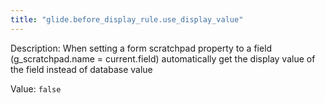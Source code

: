 ```yaml
---
title: "glide.before_display_rule.use_display_value"
---
```


Description: When setting a form scratchpad property to a field (g_scratchpad.name = current.field) automatically get the display value of the field instead of database value

Value: `false`
